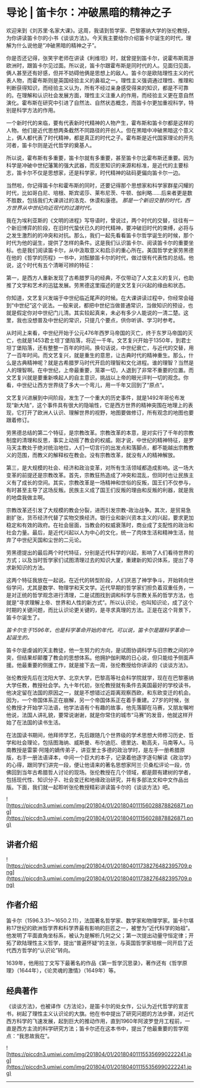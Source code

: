 # 导论 | 笛卡尔：冲破黑暗的精神之子

欢迎来到《刘苏里·名家大课》。这周，我请到哲学家、巴黎塞纳大学的张伦教授，为你讲读笛卡尔的小书《谈谈方法》。今天我主要给你介绍笛卡尔诞生的时代，理解为什么说他是“冲破黑暗的精神之子”。

你是否还记得，张笑宇老师在讲读《利维坦》时，就曾提到笛卡尔，说霍布斯周游欧洲时，跟笛卡尔见过面。所以说，笛卡尔跟霍布斯是同时代的人。见面归见面，俩人甚至还有好感，但并不妨碍他俩是思想上的敌人。笛卡尔是欧陆理性主义的代表人物，而霍布斯则是英国经验主义的鼻祖之一。理性主义强调通过理性、推理和判断获得知识，而经验主义认为，所有不经过亲身感受得来的知识，都是不可靠的。在理解和认识社会发展方面，理性主义注重人的作用，而经验主义更在意自然演化。霍布斯在研究中引进了自然法、自然状态概念，而笛卡尔更加重视科学，特别是科学方法的作用。

一个新时代的来临，要有代表新时代精神的人物产生，霍布斯和笛卡尔都是这样的人物。他们是近代思想两条截然不同路径的开创人。但在黑暗中冲破黑暗这个意义上，俩人都代表了时代精神，都是真正的时代之子。霍布斯是近代国家理论的开先河者，笛卡尔则是近代哲学的奠基人。

所以说，霍布斯有多重要，笛卡尔就有多重要，甚至笛卡尔比霍布斯还重要。因为科学是冲破中世纪藩篱的强大武器，而反思知识的来源和标准，是近代的主要标志，笛卡尔不仅是思想家，还是科学家，时代精神的砝码更偏向笛卡尔一边。

当然啦，你记得笛卡尔和霍布斯的同时，还要记得那个思想家和科学家群星闪耀的时代，比如哥白尼、培根、斯宾诺莎、莱布尼茨、牛顿、伽利略……后来者更是数不胜数，包括我们大课讲过的洛克、休谟和康德。 *那是一个新旧交替的时代，西方世界从中世纪向近现代的过渡时代。*

我在为埃利亚斯的《文明的进程》写导语时，曾说过，两个时代的交替，往往有一个新旧博弈的阶段，在旧时代蛰伏已久的时代精神，要冲破旧时代的束缚，必将与之发生激烈的的冲突和对抗。那么，我们一起先看看笛卡尔哲学诞生的时候，那个时代为他的诞生，提供了怎样的条件。这是我们认识笛卡尔、阅读笛卡尔的重要坐标。也是我们阅读笛卡尔，从中汲取意义和启示的重心所在。美国哲学史家劳黑德在他的《哲学的历程》一书中，对酝酿笛卡尔的时代，做过很有代表性的总结。他说，这个时代有五个清晰可辨的特征：

第一，是西方人重新发现了古希腊罗马的经典，不仅带动了人文主义的复兴，也助推了文学和艺术的迅猛发展。劳黑德这里描述的是文艺复兴兴起的缘由和状态。

你知道，文艺复兴发端于中世纪临近尾声的时候。在大课讲读过程中，你经常会碰到“中世纪”这个说法。一般来说，都把中世纪当做普通常识，当做知识的预设，也就是假定你对中世纪门儿清。其实较起真来，未必有多少人能说的一清二楚。这里，我也没想普及中世纪的常识，只提几个要点，供你听讲、学习时参考。

从时间上来看，中世纪开始于公元476年西罗马帝国的灭亡，终于东罗马帝国的灭亡，也就是1453君士坦丁堡陷落，将近一千年。文艺复兴开始于1350年，到君士坦丁堡陷落，还有整整一百年的时间。换句话说，中世纪衰亡，与近代的交替，用了一百年时间。而文艺复兴，就是重生的意思，让古典时代的精神重生。那么，什么是古典精神呢？就是古希腊罗马时代开启的理智和文化进程。谁的理智？当然是人的理智啊。在中世纪，上帝最重要，笼罩一切，人退到了非常不重要的位置。而文艺复兴就是要重新唤起人的自主意识，挑战以上帝的眼光评判一切的观念。你看，中世纪让西方世界绕了多大一个弯儿，用一千年又回到了“原点”。

文艺复兴进展到中间阶段，发生了一个重大的历史事件，就是1492年哥伦布发现“新大陆”，这个事件具有很大的隐喻性，它是西方世界的精神突围在地理上的表现，它打开了欧洲人认识、理解世界的视野，地图要做修订，所有观念的地图也要跟着修订。

劳黑德总结的第二个特征，是宗教改革。宗教改革的本意，是对实行了千年的宗教制度的清理和反思，事实上动摇了教会的权威。刚才说，中世纪的精神特征，是罗马天主教处于绝对统治地位，人们一切言行的出发点和落脚点，都不能越出宗教教义的范围，而教义的解释权在教会。没有宗教改革，就没有人的精神解放。

第三，是大规模的社会、经济和政治变革，对所有生活领域都造成影响。这一场大变革的前提还是宗教改革。首先，宗教狂热造成了冲突和混乱，但同时也让民族主义有了成长的空间。其实，宗教改革是一场精神和世俗的反叛，国王们不仅参与，有时甚至主导了这场反叛。民族主义成了国王们反叛的理由和反叛的利器，就是我的地盘我做主啊。

宗教改革还引发了大规模的教会分裂，进而引发宗教-政治战争。其次，是贸易急剧扩张，货币经济代替了实物交换经济。银行业和新兴资本主义的兴起，要求更加稳定和有效的政府。在社会层面，当教会的权威衰落时，商业成了支配性的政治和社会力量。最后，是近代兴起以人为中心的文化，统一了肉体生活和精神生活，抛弃了中世纪天国和尘世的二元论。

劳黑德提出的最后两个时代特征，分别是近代科学的兴起，影响了人们看待世界的方式；以及当时哲学家们试图清理过去的知识大厦，重建新的知识体系，提出了寻求新知识的方法。

这两个特征我放在一起说。在近代的转型阶段，人们厌恶了神学争斗，开始转向世俗学问，尤其是数学、物理学和天文学。近代早期的哲学家们担负着双重任务，一是对正统的哲学观念进行清理，二是试图找到调和科学与宗教关系的哲学方法，也就是“寻求理解上帝、世界和人性的新方式”。所以认识论，也叫知识论，成了这个时期的关键问题，而比认识论更关键的，是寻求真理的方法。正是在这个背景下，笛卡尔诞生了。

 *笛卡尔生于1596年，也是科学革命开始的年代。可以说，笛卡尔是跟科学革命一起诞生的。*

笛卡尔是虔诚的天主教徒，他一生努力的方向，是试图协调科学与旧宗教之间的冲突，但结果却颠覆了教会的思想体系。他拥护伽利略的日心说，但只能给予侧面声援。他最重要的侧援工作，就是接下去一周，张伦教授给你讲读的《谈谈方法》。

张伦教授先后在沈阳大学、北京大学，巴黎高等社会科学院就学，现在在巴黎塞纳大学任教，教授社会学。九十年代初，张伦教授就有条件去美国最好的学校读书，他决定留在法国的原因之一，就是不想错过近距离观察西欧，和东欧变迁的机会。因为，一个帝国体系正在崩解，另一个帝国体系正在着手重建。27岁的时候，张伦教授才开始学习法语，他学法语有个有趣的故事，他先落脚在马赛，又朋友嘱咐他说，法国人讲礼貌，要常说谢谢，就是你常住的城市“马赛”的发音，他就这样开始了在法国的读书生活。

在法国读书期间，他拜师学艺，先后跟随几个世界级的学术思想大师修习历史、哲学和社会理论，包括图海纳、威斯曼、布尔迪厄、德里达、勒高夫，马南等人。马南教授是雷蒙·阿隆的嫡传弟子，讲亚里士多德的政治学时，是左手一册希腊原版，右手一册法语译本，中间一个巨大的本子，记录着他逐字逐句解读《政治学》的心得，跟同学们讲完一段，便让他请来的著名思想家阿兰·贝桑松评论一段，仿佛回到当年古希腊哲人讨论的现场。张伦教授在几个领域，都是颇有建树的学者，包括现代性、知识分子、社会变迁和地缘政治研究，并有多部法文和中文作品出版。下面，我们就一起聆听张伦教授精彩讲读笛卡尔的《谈谈方法》吧。

![https://piccdn3.umiwi.com/img/201804/01/201804011156028878826871.png](https://piccdn3.umiwi.com/img/201804/01/201804011156028878826871.png)

## 讲者介绍

![https://piccdn3.umiwi.com/img/201804/01/201804011738276482395709.png](https://piccdn3.umiwi.com/img/201804/01/201804011738276482395709.png)

## 作者介绍

笛卡尔（1596.3.31～1650.2.11），法国著名哲学家、数学家和物理学家。笛卡尔堪称17世纪的欧洲哲学界和科学界最有影响的巨匠之一，被誉为“近代科学的始祖”。他发明了平面直角坐标系，被认为是解析几何之父；第一次提出动量守恒定律；开拓了欧陆理性主义哲学，提出“普遍怀疑“的主张，与英国哲学家培根一同开启了近代西方哲学的“认识论”转向。

1639年，他用拉丁文写下最著名的作品《第一哲学沉思录》，著作还有《哲学原理》（1644年），《论灵魂的激情》（1649年）等。

## 经典著作

《谈谈方法》，也被译作《方法论》，是笛卡尔的处女作，公认为近代哲学的宣言书，树起了理性主义认识论的大旗。他在书中提出了研究问题的方法步骤，对近代西方科学的飞速发展，起到巨大的推动作用，直到1960年阿波罗登月工程前，一直是西方主流的科学研究方法；笛卡尔还在这本书中，提出了他最重要的哲学观点：“我思故我在”。

![https://piccdn3.umiwi.com/img/201804/01/201804011155356990222241.jpg](https://piccdn3.umiwi.com/img/201804/01/201804011155356990222241.jpg)

---
